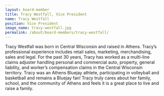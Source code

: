 ```yaml
---
layout: board-member
title: Tracy Westfall, Vice President
name: Tracy Westfall
position: Vice President
image_name: tracy-westfall.jpg
permalink: /about/board-members/tracy-westfall/
---
```


Tracy Westfall was born in Central Wisconsin and raised in Athens. Tracy’s professional experience includes retail sales, marketing, merchandising, sales and legal. For the past 30 years, Tracy has worked as a multi-line claims adjuster handling personal and commercial auto, property, general liability, and worker’s compensation claims in the Central Wisconsin territory. Tracy was an Athens Bluejay athlete, participating in volleyball and basketball and remains a Bluejay fan! Tracy truly cares about her family, school, and the community of Athens and feels it is a great place to live and raise a family.

